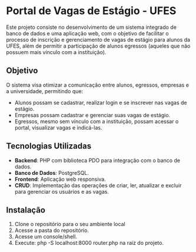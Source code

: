 # **Portal de Vagas de Estágio - UFES**

Este projeto consiste no desenvolvimento de um sistema integrado de banco de dados e uma aplicação web, com o objetivo de facilitar o processo de inscrição e gerenciamento de vagas de estágio para alunos da UFES, além de permitir a participação de alunos egressos (aqueles que não possuem mais vínculo com a instituição).

## **Objetivo**

O sistema visa otimizar a comunicação entre alunos, egressos, empresas e a universidade, permitindo que:

- Alunos possam se cadastrar, realizar login e se inscrever nas vagas de estágio.
- Empresas possam cadastrar e gerenciar suas vagas de estágio.
- Egressos, mesmo sem vínculo com a instituição, possam acessar o portal, visualizar vagas e indicá-las.

## **Tecnologias Utilizadas**

- **Backend**: PHP com biblioteca PDO para integração com o banco de dados.
- **Banco de Dados**: PostgreSQL.
- **Frontend**: Aplicação web responsiva.
- **CRUD**: Implementação das operações de criar, ler, atualizar e excluir para gerenciar os usuários e as vagas.

## **Instalação**

1. Clone o repositório para o seu ambiente local
2. Acesse a pasta do repositório.
3. Acesse um console/shell.
4. Execute: php -S localhost:8000 router.php na raiz do projeto.
